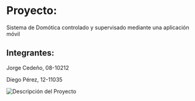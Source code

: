 # **Proyecto:**
Sistema de Domótica controlado y supervisado mediante una aplicación móvil

## Integrantes:
Jorge Cedeño, 08-10212

Diego Pérez, 12-11035

![Descripción del Proyecto](https://github.com/DomoticaEC3882/Wiki_EC3882/blob/master/Imagenes_Wiki/Descripci%C3%B3n%20del%20Proyecto.png)
